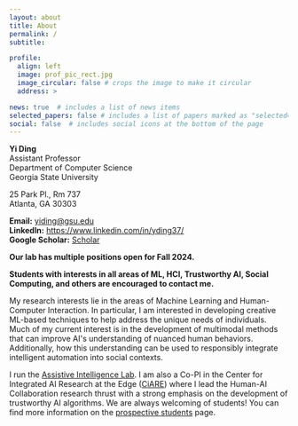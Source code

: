 ```yaml
---
layout: about
title: About
permalink: /
subtitle: 

profile:
  align: left
  image: prof_pic_rect.jpg
  image_circular: false # crops the image to make it circular
  address: >

news: true  # includes a list of news items
selected_papers: false # includes a list of papers marked as "selected={true}"
social: false  # includes social icons at the bottom of the page
---
```



**Yi Ding** \
Assistant Professor \
Department of Computer Science \
Georgia State University <br />

25 Park Pl., Rm 737 \
Atlanta, GA 30303 <br />

**Email:** <a href="mailto:yiding@gsu.edu">yiding@gsu.edu</a> \
**LinkedIn:** <a href="https://www.linkedin.com/in/yding37/">https://www.linkedin.com/in/yding37/</a> \
**Google Scholar:** <a href="https://scholar.google.com/citations?user=SmPIO90AAAAJ&hl=en">Scholar</a>

**Our lab has multiple positions open for Fall 2024.**

**Students with interests in all areas of ML, HCI, Trustworthy AI, Social Computing, and others are encouraged to contact me.**

My research interests lie in the areas of Machine Learning and Human-Computer Interaction. In particular,
I am interested in developing creative ML-based techniques to help address the unique needs of individuals. 
Much of my current interest is in the development of multimodal methods that can 
improve AI's understanding of nuanced human behaviors. Additionally, how this understanding can be used to responsibly integrate intelligent automation into social contexts.

I run the [Assistive Intelligence Lab](/lab). I am also a Co-PI in the Center for Integrated AI Research at the Edge (<a href="https://titan.cs.gsu.edu/~ciare/">CiARE</a>) where I lead the Human-AI Collaboration research thrust with a strong emphasis on the development of trustworthy AI algorithms. We are always welcoming of students! You can find more information on the [prospective students](/students) page. 



